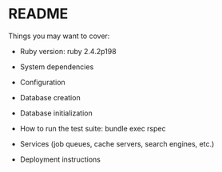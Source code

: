 # README

Things you may want to cover:

* Ruby version: ruby 2.4.2p198

* System dependencies

* Configuration

* Database creation

* Database initialization

* How to run the test suite: bundle exec rspec

* Services (job queues, cache servers, search engines, etc.)

* Deployment instructions
